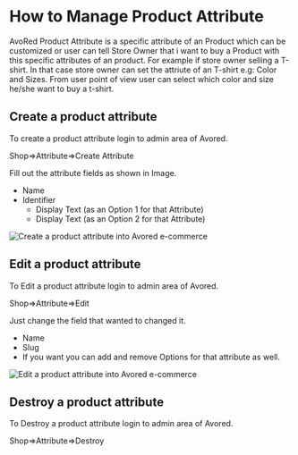 # How to Manage Product Attribute

AvoRed Product Attribute is a specific attribute of an Product which can be customized or user can tell Store Owner that i want to buy a Product with this specific attributes of an product. For example if store owner selling a T-shirt. In that case store owner can set the attriute of an T-shirt e.g: Color and Sizes. From user point of view user can select which color and size he/she want to buy a t-shirt.

## Create a product attribute

To create a product attribute login to admin area of Avored.

Shop=&gt;Attribute=&gt;Create Attribute

Fill out the attribute fields as shown in Image.

* Name
* Identifier
  * Display Text \(as an Option 1 for that Attribute\)
  * Display Text \(as an Option 2 for that Attribute\)

![Create a product attribute into Avored e-commerce](https://user-images.githubusercontent.com/4218702/41814909-47327ece-77af-11e8-8b69-1a17c2d8a7af.png)

## Edit a product attribute

To Edit a product attribute login to admin area of Avored.

Shop=&gt;Attribute=&gt;Edit

Just change the field that wanted to changed it.

* Name
* Slug
* If you want you can add and remove Options for that attribute as well.

![Edit a product attribute into Avored e-commerce](https://user-images.githubusercontent.com/4218702/41814909-47327ece-77af-11e8-8b69-1a17c2d8a7af.png)

## Destroy a product attribute

To Destroy a product attribute login to admin area of Avored.

Shop=&gt;Attribute=&gt;Destroy

